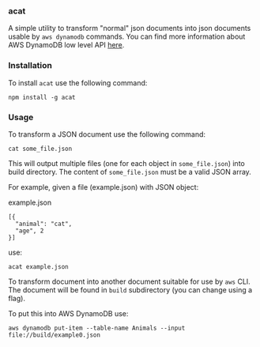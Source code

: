 ### acat

A simple utility to transform "normal" json documents into json documents usable by `aws dynamodb` commands. You can find more information about AWS DynamoDB low level API [here](http://docs.aws.amazon.com/amazondynamodb/latest/developerguide/Programming.LowLevelAPI.html).

### Installation

To install `acat` use the following command:

```
npm install -g acat
```

### Usage


To transform a JSON document use the following command:

```
cat some_file.json
```

This will output multiple files (one for each object in `some_file.json`) into build directory. The content of `some_file.json` must be a valid JSON array.

For example, given a file (example.json) with JSON object:

example.json
```
[{
  "animal": "cat",
  "age", 2
}]
```

use:

```
acat example.json
```

To transform document into another document suitable for use by `aws` CLI. The document will be found in `build` subdirectory (you can change using a flag).

To put this into AWS DynamoDB use:

```
aws dynamodb put-item --table-name Animals --input file://build/example0.json
```


